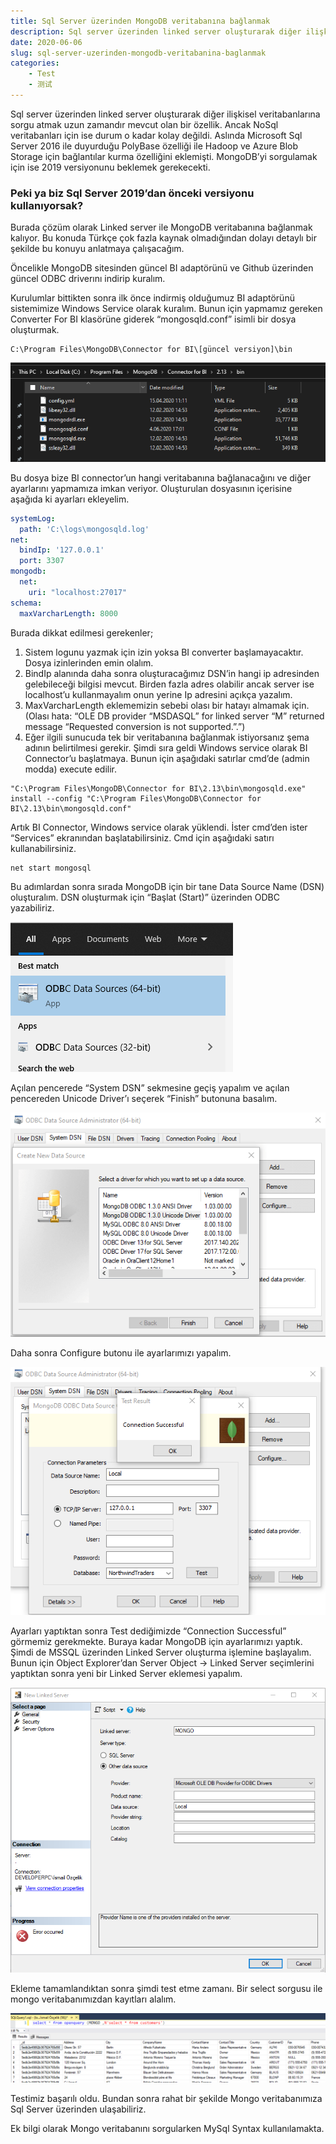 ```yaml
---
title: Sql Server üzerinden MongoDB veritabanına bağlanmak
description: Sql server üzerinden linked server oluşturarak diğer ilişkisel veritabanlarına sorgu atmak uzun zamandır mevcut olan bir özellik. Ancak NoSql veritabanları için ise durum o kadar kolay değildi. Aslında Microsoft Sql Server 2016 ile duyurduğu PolyBase özelliği ile Hadoop ve Azure Blob Storage için bağlantılar kurma özelliğini eklemişti. MongoDB’yi sorgulamak için ise 2019 versiyonunu beklemek gerekecekti.
date: 2020-06-06
slug: sql-server-uzerinden-mongodb-veritabanina-baglanmak
categories:
    - Test
    - 测试
---
```


Sql server üzerinden linked server oluşturarak diğer ilişkisel veritabanlarına sorgu atmak uzun zamandır mevcut olan bir özellik. Ancak NoSql veritabanları için ise durum o kadar kolay değildi. Aslında Microsoft Sql Server 2016 ile duyurduğu PolyBase özelliği ile Hadoop ve Azure Blob Storage için bağlantılar kurma özelliğini eklemişti. MongoDB’yi sorgulamak için ise 2019 versiyonunu beklemek gerekecekti.

### Peki ya biz Sql Server 2019’dan önceki versiyonu kullanıyorsak?
Burada çözüm olarak Linked server ile MongoDB veritabanına bağlanmak kalıyor. Bu konuda Türkçe çok fazla kaynak olmadığından dolayı detaylı bir şekilde bu konuyu anlatmaya çalışacağım.

Öncelikle MongoDB sitesinden güncel BI adaptörünü ve Github üzerinden güncel ODBC driverını indirip kuralım.

Kurulumlar bittikten sonra ilk önce indirmiş olduğumuz BI adaptörünü sistemimize Windows Service olarak kuralım. Bunun için yapmamız gereken Converter For BI klasörüne giderek “mongosqld.conf” isimli bir dosya oluşturmak.

```command
C:\Program Files\MongoDB\Connector for BI\[güncel versiyon]\bin
```

![2.13 indirilen BI connector’un versiyon numarası](mongodb-connector-for-bi.png) 

Bu dosya bize BI connector’un hangi veritabanına bağlanacağını ve diğer ayarlarını yapmamıza imkan veriyor. Oluşturulan dosyasının içerisine aşağıda ki ayarları ekleyelim.

```yaml
systemLog:
  path: 'C:\logs\mongosqld.log'
net:
  bindIp: '127.0.0.1'
  port: 3307
mongodb:
  net:
    uri: "localhost:27017"
schema:
  maxVarcharLength: 8000
```

Burada dikkat edilmesi gerekenler;

1. Sistem logunu yazmak için izin yoksa BI converter başlamayacaktır. Dosya izinlerinden emin olalım.
2. BindIp alanında daha sonra oluşturacağımız DSN’in hangi ip adresinden gelebileceği bilgisi mevcut. Birden fazla adres olabilir ancak server ise localhost’u kullanmayalım onun yerine Ip adresini açıkça yazalım.
3. MaxVarcharLength eklememizin sebebi olası bir hatayı almamak için. (Olası hata: “OLE DB provider “MSDASQL” for linked server “M” returned message “Requested conversion is not supported.”.”)
4. Eğer ilgili sunucuda tek bir veritabanına bağlanmak istiyorsanız şema adının belirtilmesi gerekir.
Şimdi sıra geldi Windows service olarak BI Connector’u başlatmaya. Bunun için aşağıdaki satırlar cmd’de (admin modda) execute edilir.

```command
"C:\Program Files\MongoDB\Connector for BI\2.13\bin\mongosqld.exe" install --config "C:\Program Files\MongoDB\Connector for BI\2.13\bin\mongosqld.conf"
```
Artık BI Connector, Windows service olarak yüklendi. İster cmd’den ister “Services” ekranından başlatabilirsiniz. Cmd için aşağıdaki satırı kullanabilirsiniz.

```command
net start mongosql
```

Bu adımlardan sonra sırada MongoDB için bir tane Data Source Name (DSN) oluşturalım. DSN oluşturmak için “Başlat (Start)” üzerinden ODBC yazabiliriz.

![Bilgisayarınızda ya da serverda bulunan data sourcelara buradan ulaşılabilir](odbc-data-sources.png)

Açılan pencerede “System DSN” sekmesine geçiş yapalım ve açılan pencereden Unicode Driver’ı seçerek “Finish” butonuna basalım.

![Birden fazla veritabanı eklemesini bu ekrandan yapabilirsiniz.](create-new-data-source.png)

Daha sonra Configure butonu ile ayarlarımızı yapalım.

![Ayarlar kısmında dikkat edilmesi gereken ip ve port bilgisinin BI connector içerisinde bulunan config dosyasında bulunan ayarlarla aynı olmasıdır. Database isimleri genelde otomatik dolmuyor. Mongo veritabanı adını elle yazabilirsiniz.](odbc-test-result.png)

Ayarları yaptıktan sonra Test dediğimizde “Connection Successful” görmemiz gerekmekte. Buraya kadar MongoDB için ayarlarımızı yaptık. Şimdi de MSSQL üzerinden Linked Server oluşturma işlemine başlayalım. Bunun için Object Explorer’dan Server Object -> Linked Server seçimlerini yaptıktan sonra yeni bir Linked Server eklemesi yapalım.

![Daha önce eklediğimden hata vermişti:)](new-linked-server.png)

Ekleme tamamlandıktan sonra şimdi test etme zamanı. Bir select sorgusu ile mongo veritabanımızdan kayıtları alalım.

![Sorgumuz başarılı bir şekilde çalıştı](example-linked-query-on-mongodb.png)

Testimiz başarılı oldu. Bundan sonra rahat bir şekilde Mongo veritabanımıza Sql Server üzerinden ulaşabiliriz.

Ek bilgi olarak Mongo veritabanını sorgularken MySql Syntax kullanılamakta.